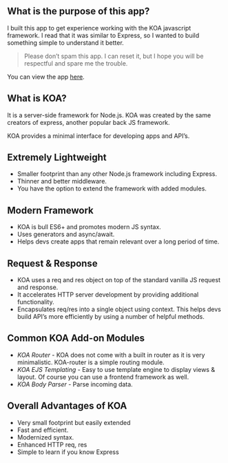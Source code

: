 ## What is the purpose of this app?

I built this app to get experience working with the KOA javascript framework. I read that it was similar to Express, so I wanted to build something simple to understand it better.

> Please don’t spam this app. I can reset it, but I hope you will be respectful and spare me the trouble.

You can view the app [here](https://koa-add-things-app.herokuapp.com/).

## What is KOA?

It is a server-side framework for Node.js. KOA was created by the same creators of express, another popular back JS framework.

KOA provides a minimal interface for developing apps and API’s.

## Extremely Lightweight

- Smaller footprint than any other Node.js framework including Express.
- Thinner and better middleware.
- You have the option to extend the framework with added modules.

## Modern Framework

- KOA is bull ES6+ and promotes modern JS syntax.
- Uses generators and async/await.
- Helps devs create apps that remain relevant over a long period of time.

## Request & Response

- KOA uses a req and res object on top of the standard vanilla JS request and response.
- It accelerates HTTP server development by providing additional functionality.
- Encapsulates req/res into a single object using context. This helps devs build API’s more efficiently by using a number of helpful methods.

## Common KOA Add-on Modules

- _KOA Router_ - KOA does not come with a built in router as it is very minimalistic. KOA-router is a simple routing module.
- _KOA EJS Templating_ - Easy to use template engine to display views & layout. Of course you can use a frontend framework as well.
- _KOA Body Parser_ - Parse incoming data.

## Overall Advantages of KOA

- Very small footprint but easily extended
- Fast and efficient.
- Modernized syntax.
- Enhanced HTTP req, res
- Simple to learn if you know Express
